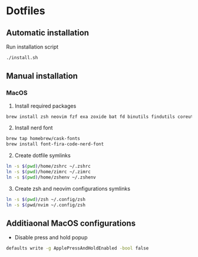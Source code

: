 # Dotfiles

## Automatic installation

Run installation script

```bash
./install.sh
```

## Manual installation

### MacOS

1. Install required packages

```bash
brew install zsh neovim fzf exa zoxide bat fd binutils findutils coreutils grep node rust pyenv pyenv-virtualenv
```

2. Install nerd font

```bash
brew tap homebrew/cask-fonts
brew install font-fira-code-nerd-font
```

2. Create dotfile symlinks

```bash
ln -s $(pwd)/home/zshrc ~/.zshrc
ln -s $(pwd)/home/zimrc ~/.zimrc
ln -s $(pwd)/home/zshenv ~/.zshenv
```

3. Create zsh and neovim configurations symlinks

```bash
ln -s $(pwd)/zsh ~/.config/zsh
ln -s $(pwd/nvim ~/.config/zsh
```

## Additiaonal MacOS configurations

- Disable press and hold popup

```bash
defaults write -g ApplePressAndHoldEnabled -bool false
```
